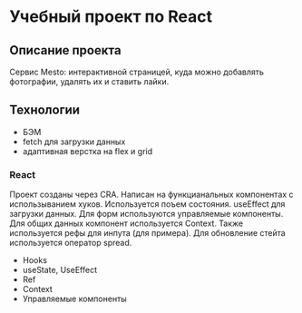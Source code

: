 # Учебный проект по React

## Описание проекта
Сервис Mesto: интерактивной страницей, куда можно добавлять фотографии, удалять их и ставить лайки.

## Технологии
* БЭМ
* fetch для загрузки данных
* адаптивная верстка на flex и grid 

### React
Проект созданы через CRA. Написан на функцианальных компонентах с использыванием хуков. Используется поъем состояния. useEffect для загрузки данных. Для форм используются управляемые компоненты. Для общих данных компонент используется Context. Также используется рефы для инпута (для примера). Для обновление стейта используется оператор spread.

* Hooks
* useState, UseEffect
* Ref
* Context
* Управляемые компоненты